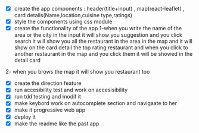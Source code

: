 -[x] create the app components : header(title+input) , map(react-leaflet) , card details(Name,location,cuisine type,ratings) 
-[x] style the components using css module
-[x] create the functionality of the app
1-when you write the name of the area or the city in the input it will show you suggestion  and you click search it will show you all  the restaurant in the area
in the map and it will show on the card detail the top rating restaurant and when you click to another restaurant in the map and you click them it will be showed in the detail card

2- when you brows the map it will show you restaurant too

-[x] create the direction feature
-[x] run accesibility test and work on accesisibility
-[x] run tdd testing and modif it
-[x] make keybord work on autocomplete section and navigaate to her
-[x] make it progressive web app
-[x] deploy it 
-[x] make the readme like the past app